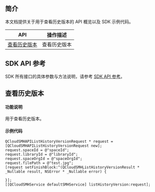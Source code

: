 ## 简介

本文档提供关于用于查看历史版本的 API 概览以及 SDK 示例代码。

| API                                                          | 操作描述                         |
| ------------------------------------------------------------ | -------------------------------- |
| [查看历史版本](https://cloud.tencent.com/document/product/1339/71102) |查看历史版本         |

## SDK API 参考

SDK 所有接口的具体参数与方法说明，请参考 [SDK API 参考](https://smh-sdk-doc-1253960454.cos.ap-guangzhou.myqcloud.com/ios_api_doc/html/index.html)。

## 查看历史版本

#### 功能说明

用于查看历史版本。

#### 示例代码

```
QCloudSMHAPIListHistoryVersionRequest * request = [QCloudSMHAPIListHistoryVersionRequest new];
request.spaceId = @"spaceId";
request.libraryId = @"libraryId";
request.spaceOrgId = @"spaceOrgId";
request.filePath = @"test.jpg";
[request setFinishBlock:^(QCloudSMHListHistoryVersionResult * _Nullable result, NSError * _Nullable error) {
    
}];
[[QCloudSMHService defaultSMHService] listHistoryVersion:request];
```